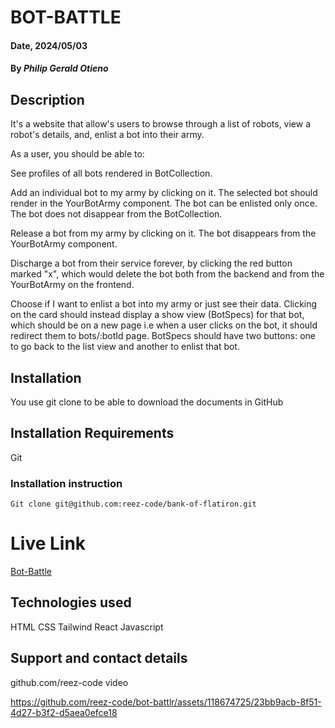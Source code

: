 # BOT-BATTLE

#### Date, 2024/05/03

#### By _Philip Gerald Otieno_

## Description

It's a website that allow's users to browse through a list of robots, view a robot's details, and, enlist a bot into their army.

As a user, you should be able to:

See profiles of all bots rendered in BotCollection.

Add an individual bot to my army by clicking on it. The selected bot should render in the YourBotArmy component. The bot can be enlisted only once. The bot does not disappear from the BotCollection.

Release a bot from my army by clicking on it. The bot disappears from the YourBotArmy component.

Discharge a bot from their service forever, by clicking the red button marked "x", which would delete the bot both from the backend and from the YourBotArmy on the frontend.

Choose if I want to enlist a bot into my army or just see their data. Clicking on the card should instead display a show view (BotSpecs) for that bot, which should be on a new page i.e when a user clicks on the bot, it should redirect them to bots/:botId page. BotSpecs should have two buttons: one to go back to the list view and another to enlist that bot.

## Installation

You use git clone to be able to download the documents in GitHub

## Installation Requirements

Git

### Installation instruction

```
Git clone git@github.com:reez-code/bank-of-flatiron.git

```

# Live Link

[Bot-Battle](https://fastidious-melba-59f62c.netlify.app)

## Technologies used

HTML
CSS
Tailwind
React
Javascript

## Support and contact details

github.com/reez-code
video

https://github.com/reez-code/bot-battlr/assets/118674725/23bb9acb-8f51-4d27-b3f2-d5aea0efce18



